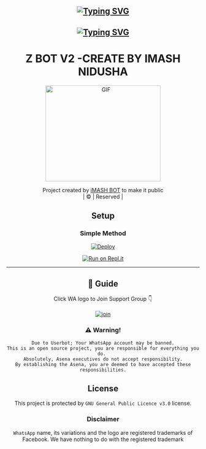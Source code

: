 
<div align="center">
 
 ## [![Typing SVG](https://readme-typing-svg.herokuapp.com?color=3EF76A&lines=THIS+IS+IMASH+BOT;THIS+BOT+OWNER+IS+IMASH+NIDUSHA)](https://git.io/typing-svg)
<div align="center">

 ## [![Typing SVG](https://readme-typing-svg.herokuapp.com?lines=771323434+-+WHATSAPP;MY+NUMBER+)](https://git.io/typing-svg)<div align="center">
 </a>
</p>

 <h1 align="center"><b> Z BOT V2 -CREATE BY IMASH NIDUSHA  </b></h1>
 
 <div align="center">
  <p align="center">
<img src="https://media.giphy.com/media/vFKqnCdLPNOKc/giphy.gif?cid=790b7611a48d56eec88e20cfedb2c8be6e08c0fde3f8fe72&rid=giphy.gif&ct=g.gif" alt="GIF" width="300" height="250"/>
</p>
 
</div>
<p align="center">
Project created by <a href="https://github.com/cyberchekuthan">iMASH BOT</a> to make it public
    <br>
       | © |
        Reserved |
    <br> 
</p>

## Setup
<div align="center">

  ### Simple Method
  
[![Deploy](https://www.herokucdn.com/deploy/button.svg)](https://heroku.com/deploy?template=https://github.com/Z-BOT-V-2/IMASHNIDUSHA) 
  
[![Run on Repl.it](https://repl.it/badge/github/quiec/whatsAlfa)](https://replit.com/@testGoogleall/Z-BOT-V2-CREATE-QR-V2)
  


----



## 📢 Guide
Click WA logo to Join Support Group 👇
    <br>
<br>
  [![join](https://github.com/Alien-alfa/PublicBot/blob/main/wlogo.svg.png)](https://chat.whatsapp.com/KmeQL6R7mBoDxxoNVMuOef)
  <div align="center">
       
    
### ⚠️ Warning! 
```
Due to Userbot; Your WhatsApp account may be banned.
This is an open source project, you are responsible for everything you do. 
Absolutely, Asena executives do not accept responsibility.
By establishing the Asena, you are deemed to have accepted these responsibilities.
```

    


## License
This project is protected by `GNU General Public Licence v3.0` license.

### Disclaimer
`WhatsApp` name, its variations and the logo are registered trademarks of Facebook. We have nothing to do with the registered trademark
